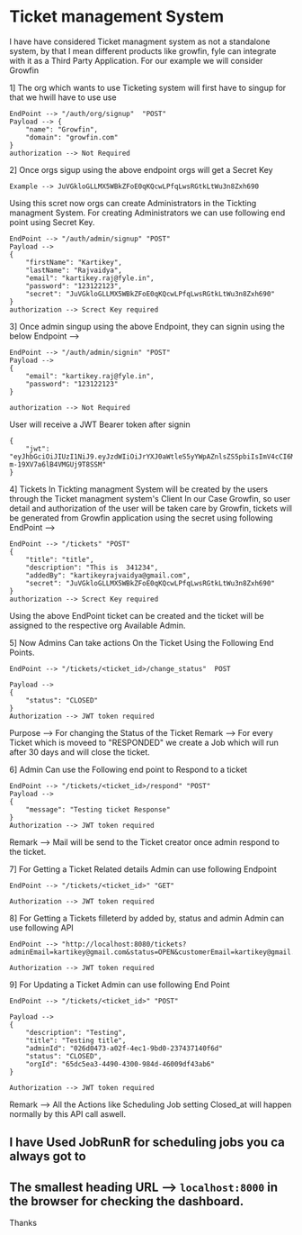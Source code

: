 
# Ticket management System

I have have considered Ticket managment system as not a standalone system, by that I mean different products like growfin, fyle can integrate with it as a Third Party Application.
For our example we will consider Growfin

1] The org which wants to use Ticketing system will first have to singup for that we hwill have to use use 

````
EndPoint --> "/auth/org/signup"  "POST"
Payload --> {
    "name": "Growfin",
    "domain": "growfin.com"
}
authorization --> Not Required 
````

2] Once orgs sigup using the above endpoint orgs will get a Secret Key 

```Example --> JuVGkloGLLMX5WBkZFoE0qKQcwLPfqLwsRGtkLtWu3n8Zxh690```

Using this scret now orgs can create Administrators in the Tickting managment System.
For creating Administrators we can use following end point using Secret Key.

```
EndPoint --> "/auth/admin/signup" "POST"
Payload --> 
{
    "firstName": "Kartikey",
    "lastName": "Rajvaidya",
    "email": "kartikey.raj@fyle.in",
    "password": "123122123",
    "secret": "JuVGkloGLLMX5WBkZFoE0qKQcwLPfqLwsRGtkLtWu3n8Zxh690"
}
authorization --> Screct Key required
```


3] Once admin singup using the above Endpoint, they can signin using the below Endpoint --> 
```
EndPoint --> "/auth/admin/signin" "POST"
Payload --> 
{
    "email": "kartikey.raj@fyle.in",
    "password": "123122123"
}

authorization --> Not Required 
```
User will receive a JWT Bearer token after signin 

```
{
    "jwt": "eyJhbGciOiJIUzI1NiJ9.eyJzdWIiOiJrYXJ0aWtleS5yYWpAZnlsZS5pbiIsImV4cCI6MTYxODkwNzQ3OSwiaWF0IjoxNjE4ODcxNDc5fQ.JyC0hOwAATnKm4dqKB8-m-19XV7a6lB4VMGUj9T8SSM"
}
```



4] Tickets In Tickting managment System will be created by the users through the Ticket managment system's Client In our Case Growfin, so user detail and authorization of the user will be taken care by Growfin, tickets will be generated from Growfin application using the secret using following EndPoint -->

```
EndPoint --> "/tickets" "POST"
{
    "title": "title",
    "description": "This is  341234",
    "addedBy": "kartikeyrajvaidya@gmail.com",
    "secret": "JuVGkloGLLMX5WBkZFoE0qKQcwLPfqLwsRGtkLtWu3n8Zxh690"
}
authorization --> Screct Key required
````

Using the above EndPoint ticket can be created and the ticket will be assigned to the respective org Available Admin.


5] Now Admins Can take actions On the Ticket Using the Following End Points.

```
EndPoint --> "/tickets/<ticket_id>/change_status"  POST

Payload --> 
{
    "status": "CLOSED"
}
Authorization --> JWT token required
````

Purpose --> For changing the Status of the Ticket 
Remark --> For every Ticket which is moveed to "RESPONDED" we create a Job which will run after 30 days and will close the ticket.



6] Admin Can use the Following end point to Respond to a ticket 

```
EndPoint --> "/tickets/<ticket_id>/respond" "POST"
Payload --> 
{
    "message": "Testing ticket Response"
}
Authorization --> JWT token required
````
Remark -->  Mail will be send to the Ticket creator once admin respond to the ticket.



7] For Getting a Ticket Related details Admin can use following Endpoint

```
EndPoint --> "/tickets/<ticket_id>" "GET"

Authorization --> JWT token required

```


8] For Getting a Tickets filleterd by added by, status and admin Admin can use following API 

```
EndPoint --> "http://localhost:8080/tickets?adminEmail=kartikey@gmail.com&status=OPEN&customerEmail=kartikey@gmail.com"

Authorization --> JWT token required
```



9] For Updating a Ticket Admin can use following End Point 

```
EndPoint --> "/tickets/<ticket_id>" "POST"

Payload --> 
{
    "description": "Testing", 
    "title": "Testing title",
    "adminId": "026d0473-a02f-4ec1-9bd0-237437140f6d"
    "status": "CLOSED",
    "orgId": "65dc5ea3-4490-4300-984d-46009df43ab6"
}

Authorization --> JWT token required
````

Remark --> All the Actions like Scheduling Job setting Closed_at will happen normally by this API call aswell.



## I have Used JobRunR for scheduling jobs you ca always got to
## The smallest heading URL --> `localhost:8000` in the browser for checking the dashboard.





Thanks
